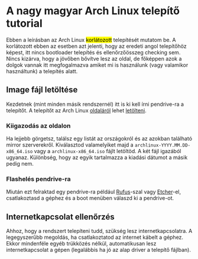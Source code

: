 # A nagy magyar Arch Linux telepítő tutorial
Ebben a leírásban az Arch Linux <mark>korlátozott</mark> telepítését mutatom be.
A korlátozott ebben az esetben azt jelenti, hogy az eredeti angol telepítőhöz képest, itt nincs bootloader telepítés és ellenőrzőösszeg checking sem. Nincs kizárva, hogy a jövőben bővítve lesz az oldal, de főképpen azok a dolgok vannak itt megfogalmazva amiket mi is használunk (vagy valamikor használtunk) a telepítés alatt.
## Image fájl letöltése
Kezdetnek (mint minden másik rendszernél) itt is ki kell írni pendrive-ra a telepítőt. A telepítőt az Arch Linux [oldaláról](https://archlinux.org) lehet [letölteni](https://archlinux.org/download).
### Kiigazodás az oldalon
Ha lejjebb görgetsz, találsz egy listát az országokról és az azokban található mirror szerverekről.
Kiválasztod valamelyiket majd a `archlinux-YYYY.MM.DD-x86_64.iso` vagy a `archlinux-x86_64.iso` fájlt letöltöd.
A két fájl igazából ugyanaz. Különbség, hogy az egyik tartalmazza a kiadási dátumot a másik pedig nem.
### Flashelés pendrive-ra
Miután ezt felraktad egy pendrive-ra például [Rufus](https://rufus.ie/hu)-szal vagy [Etcher](https://etcher.balena.io)-el, csatlakoztasd a géphez és a boot menüben válaszd ki a pendrive-ot.
## Internetkapcsolat ellenőrzés
Ahhoz, hogy a rendszert telepíteni tudd, szükség lesz internetkapcsolatra.
A legegyszerűbb megoldás, ha csatlakoztatod az internet kábelt a géphez. Ekkor mindenféle egyéb trükközés nélkül, automatikusan lesz internetkapcsolat a gépen (legalábbis ha jó az alap driver a telepítő fájlban).
